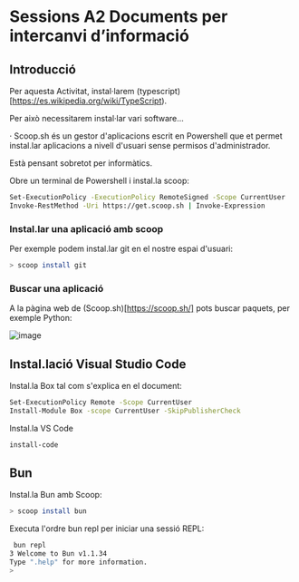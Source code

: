# Sessions A2  Documents per intercanvi d’informació

## Introducció
Per aquesta Activitat, instal·larem (typescript)[https://es.wikipedia.org/wiki/TypeScript).

Per això necessitarem instal·lar vari software... 

· Scoop.sh és un gestor d'aplicacions escrit en Powershell que et permet instal.lar aplicacions a nivell d'usuari sense permisos d'administrador.

Està pensant sobretot per informàtics.

Obre un terminal de Powershell i instal.la scoop:

```sh
Set-ExecutionPolicy -ExecutionPolicy RemoteSigned -Scope CurrentUser
Invoke-RestMethod -Uri https://get.scoop.sh | Invoke-Expression
```

### Instal.lar una aplicació amb scoop
Per exemple podem instal.lar git en el nostre espai d'usuari:

```sh
> scoop install git
```

### Buscar una aplicació

A la pàgina web de (Scoop.sh)[https://scoop.sh/] pots buscar paquets, per exemple Python:

![image](https://github.com/user-attachments/assets/606905dc-9241-460f-be33-4decf30c8bfe)

## Instal.lació Visual Studio Code
Instal.la Box tal com s'explica en el document:

```sh
Set-ExecutionPolicy Remote -Scope CurrentUser
Install-Module Box -scope CurrentUser -SkipPublisherCheck
```
Instal.la VS Code
```sh
install-code
```

## Bun

Instal.la Bun amb Scoop:

```sh
> scoop install bun
```
Executa l'ordre bun repl per iniciar una sessió REPL:
```sh
 bun repl
3 Welcome to Bun v1.1.34
Type ".help" for more information.
>
```
